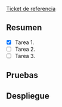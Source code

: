 [Ticket de referencia](SUSTITUIR_POR_URL_DE_TICKET)

## Resumen

<!--
Escribir aquí un resumen o listado breve de cosas que añade o cambia esta PR. Utilizar una check list para seguir el progreso.
-->

- [X] Tarea 1.
- [ ] Tarea 2.
- [ ] Tarea 3.

<!--
Este desarrollo incluye:

- [ ] Tests:
        Funcionales:
        Unitarios:
        End-to-end:
- [ ] Documentación: [url](url_a_la_documentación)
        Confluence: [url](url_a_la_documentación)
        Funcional: [url](url_a_la_documentación)
-->

## Pruebas

<!--
Ejemplos de como probar los cambios: pasos para replicar un problema, snippets de código para ejecutar en consola...
-->

## Despliegue

<!--
Escribir aquí qué comandos y consideraciones que son necesarios para su despliegue (por ejemplo, borrar caché).
Si no hace falta ejecutar nada, se puede borrar esta parte.
-->